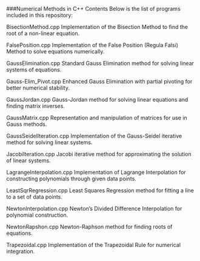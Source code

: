 ###Numerical Methods in C++
Contents
Below is the list of programs included in this repository:

BisectionMethod.cpp
Implementation of the Bisection Method to find the root of a non-linear equation.

FalsePosition.cpp
Implementation of the False Position (Regula Falsi) Method to solve equations numerically.

GaussElimination.cpp
Standard Gauss Elimination method for solving linear systems of equations.

Gauss-Elim_Pivot.cpp
Enhanced Gauss Elimination with partial pivoting for better numerical stability.

GaussJordan.cpp
Gauss-Jordan method for solving linear equations and finding matrix inverses.

GaussMatrix.cpp
Representation and manipulation of matrices for use in Gauss methods.

GaussSeidelIteration.cpp
Implementation of the Gauss-Seidel iterative method for solving linear systems.

JacobiIteration.cpp
Jacobi iterative method for approximating the solution of linear systems.

LagrangeInterpolation.cpp
Implementation of Lagrange Interpolation for constructing polynomials through given data points.

LeastSqrRegression.cpp
Least Squares Regression method for fitting a line to a set of data points.

NewtonInterpolation.cpp
Newton’s Divided Difference Interpolation for polynomial construction.

NewtonRapshon.cpp
Newton-Raphson method for finding roots of equations.

Trapezoidal.cpp
Implementation of the Trapezoidal Rule for numerical integration.
